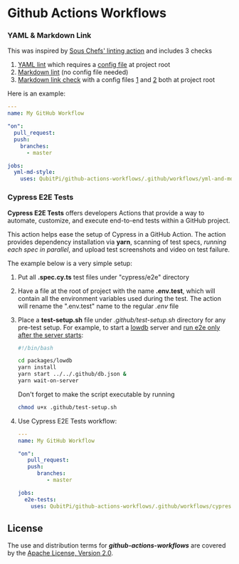 Github Actions Workflows
========================

### YAML & Markdown Link

This was inspired by [Sous Chefs' linting action] and includes 3 checks

1. [YAML lint](https://github.com/marketplace/actions/yaml-lint-action) which requires a
   [config file](https://github.com/paion-data/astraios/blob/master/.yamllint) at project root
2. [Markdown lint](https://github.com/marketplace/actions/markdownlint-mdl-action) (no config file needed)
3. [Markdown link check](https://github.com/gaurav-nelson/github-action-markdown-link-check) with a config files 
   [1](https://github.com/paion-data/astraios/blob/master/.mdlrc) and
   [2](https://github.com/paion-data/astraios/blob/master/markdownlint.rb) both at project root

Here is an example:

```yml
---
name: My GitHub Workflow

"on":
  pull_request:
  push:
    branches:
      - master

jobs:
  yml-md-style:
    uses: QubitPi/github-actions-workflows/.github/workflows/yml-and-md-style-checks.yml@master
```

### Cypress E2E Tests

**Cypress E2E Tests** offers developers Actions that provide a way to automate, customize, and execute end-to-end tests 
within a GitHub project. 

This action helps ease the setup of Cypress in a GitHub Action. The action provides dependency installation via
**yarn**, scanning of test specs, _running each spec in parallel_, and upload test screenshots and video on test
failure.

The example below is a very simple setup:

1. Put all **.spec.cy.ts** test files under "cypress/e2e" directory
2. Have a file at the root of project with the name **.env.test**, which will contain all the environment variables used
   during the test. The action will rename the ".env.test" name to the
   regular _.env_ file
3. Place a **test-setup.sh** file under _.github/test-setup.sh_ directory for any pre-test setup. For example, to start
   a [lowdb](https://github.com/typicode/lowdb) server and
   [run e2e only after the server starts](https://www.npmjs.com/package/wait-on):

   ```bash
   #!/bin/bash

   cd packages/lowdb
   yarn install
   yarn start ../../.github/db.json &
   yarn wait-on-server
   ```

   Don't forget to make the script executable by running

   ```bash
   chmod u+x .github/test-setup.sh
   ```

4. Use Cypress E2E Tests workflow:

   ```yaml
   ---
   name: My GitHub Workflow
   
   "on":
      pull_request:
      push:
         branches:
            - master
   
   jobs:
     e2e-tests:
       uses: QubitPi/github-actions-workflows/.github/workflows/cypress-e2e-tests.yml@master
   ```

License
-------

The use and distribution terms for ***github-actions-workflows*** are covered by the
[Apache License, Version 2.0][Apache License, Version 2.0].


[Apache License, Version 2.0]: http://www.apache.org/licenses/LICENSE-2.0.html

[Sous Chefs' linting action]: https://github.com/sous-chefs/.github/blob/main/.github/workflows/lint-unit.yml
